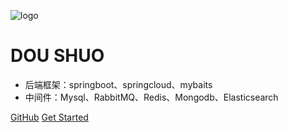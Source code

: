 ![logo](https://docsify.js.org/_media/icon.svg)

# DOU SHUO
* 后端框架：springboot、springcloud、mybaits
* 中间件：Mysql、RabbitMQ、Redis、Mongodb、Elasticsearch

[GitHub](https://github.com/doushuo')
[Get Started](README.md)